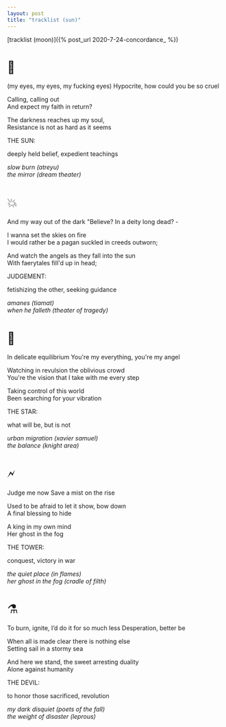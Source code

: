 ```yaml
---
layout: post
title: "tracklist (sun)"
---
```


[tracklist (moon)]({% post_url 2020-7-24-concordance_ %})

<style>
  h1 {
    font-weight: normal;
  }
</style>

# 🙏  
<div markdown="1" class="three-lines">
  (my eyes, my eyes, my fucking eyes)  
  Hypocrite, how could you be so cruel

  Calling, calling out  
  And expect my faith in return?

  The darkness reaches up my soul,  
  Resistance is not as hard as it seems
  
THE SUN:

deeply held belief, expedient teachings

*slow burn (atreyu)  
the mirror (dream theater)*
</div>

# 💥  
<div markdown="1" class="three-lines">
And my way out of the dark  
"Believe? In a deity long dead? -

I wanna set the skies on fire  
I would rather be a pagan suckled in creeds outworn;

And watch the angels as they fall into the sun  
With faerytales fill'd up in head;

JUDGEMENT:

fetishizing the other, seeking guidance

*amanes (tiamat)  
when he falleth (theater of tragedy)*
</div>


# 🚣  
<div markdown="1" class="three-lines">
In delicate equilibrium  
You're my everything, you're my angel

Watching in revulsion the oblivious crowd  
You're the vision that I take with me every step

Taking control of this world  
Been searching for your vibration

THE STAR:

what will be, but is not

*urban migration (xavier samuel)  
the balance (knight area)*
</div>


# 🗲  
<div markdown="1" class="three-lines">
Judge me now  
Save a mist on the rise

Used to be afraid to let it show, bow down  
A final blessing to hide

A king in my own mind  
Her ghost in the fog

THE TOWER:

conquest, victory in war

*the quiet place (in flames)  
her ghost in the fog (cradle of filth)*
</div>


# ⚗  
<div markdown="1" class="three-lines">
To burn, ignite, I’d do it for so much less  
Desperation, better be

When all is made clear there is nothing else  
Setting sail in a stormy sea

And here we stand, the sweet arresting duality  
Alone against humanity

THE DEVIL:

to honor those sacrificed, revolution

*my dark disquiet (poets of the fall)  
the weight of disaster (leprous)*
</div>


